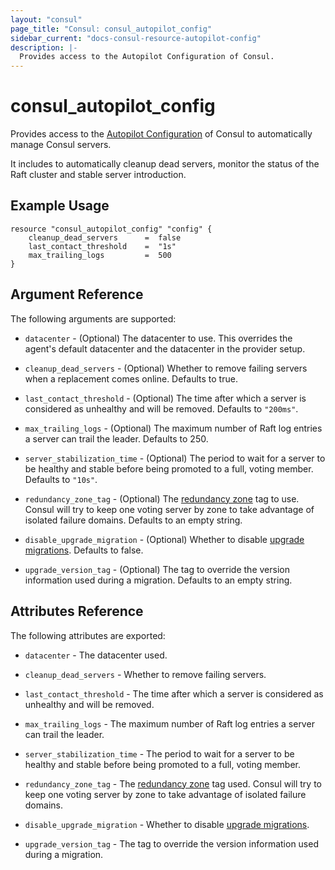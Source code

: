 ```yaml
---
layout: "consul"
page_title: "Consul: consul_autopilot_config"
sidebar_current: "docs-consul-resource-autopilot-config"
description: |-
  Provides access to the Autopilot Configuration of Consul.
---
```


# consul_autopilot_config

Provides access to the [Autopilot Configuration](https://www.consul.io/docs/guides/autopilot.html)
of Consul to automatically manage Consul servers.

It includes to automatically cleanup dead servers, monitor the status of the Raft
cluster and stable server introduction.

## Example Usage

```hcl
resource "consul_autopilot_config" "config" {
	cleanup_dead_servers      =  false
	last_contact_threshold    =  "1s"
	max_trailing_logs         =  500
}
```

## Argument Reference

The following arguments are supported:

* `datacenter` - (Optional) The datacenter to use. This overrides the agent's
  default datacenter and the datacenter in the provider setup.

* `cleanup_dead_servers` - (Optional) Whether to remove failing servers when a
replacement comes online. Defaults to true.

* `last_contact_threshold` - (Optional) The time after which a server is
considered as unhealthy and will be removed. Defaults to `"200ms"`.

* `max_trailing_logs` - (Optional) The maximum number of Raft log entries a
server can trail the leader. Defaults to 250.

* `server_stabilization_time` - (Optional) The period to wait for a server to be
healthy and stable before being promoted to a full, voting member. Defaults to
`"10s"`.

* `redundancy_zone_tag` - (Optional) The [redundancy zone](https://www.consul.io/docs/guides/autopilot.html#redundancy-zones)
tag to use. Consul will try to keep one voting server by zone to take advantage
of isolated failure domains. Defaults to an empty string.

* `disable_upgrade_migration` - (Optional) Whether to disable [upgrade migrations](https://www.consul.io/docs/guides/autopilot.html#redundancy-zones).
Defaults to false.

* `upgrade_version_tag` - (Optional) The tag to override the version information
used during a migration. Defaults to an empty string.


## Attributes Reference

The following attributes are exported:

* `datacenter` - The datacenter used.

* `cleanup_dead_servers` - Whether to remove failing servers.

* `last_contact_threshold` - The time after which a server is considered as
unhealthy and will be removed.

* `max_trailing_logs` - The maximum number of Raft log entries a server can trail
the leader.

* `server_stabilization_time` - The period to wait for a server to be healthy and
stable before being promoted to a full, voting member.

* `redundancy_zone_tag` - The [redundancy zone](https://www.consul.io/docs/guides/autopilot.html#redundancy-zones)
tag used. Consul will try to keep one voting server by zone to take advantage of
isolated failure domains.

* `disable_upgrade_migration` - Whether to disable [upgrade migrations](https://www.consul.io/docs/guides/autopilot.html#redundancy-zones).

* `upgrade_version_tag` - The tag to override the version information used during
a migration.
